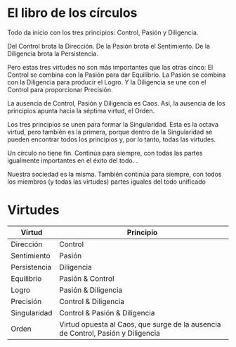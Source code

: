 # El libro de los círculos

  Todo da inicio con los tres principios: Control, Pasión y Diligencia. 

  Del Control brota la Dirección. 
  De la Pasión brota el Sentimiento. 
  De la Diligencia brota la Persistencia. 

  Pero estas tres virtudes no son más importantes que las otras cinco: El Control se combina con la Pasión para dar Equilibrio. La Pasión se combina con la Diligencia para producir el Logro. Y la Diligencia se une con el Control para proporcionar Precisión. 

  La ausencia de Control, Pasión y Diligencia es Caos. Así, la ausencia de los principios apunta hacia la séptima virtud, el Orden. 

  Los tres principios se unen para formar la Singularidad. Esta es la octava virtud, pero también es la primera, porque dentro de la Singularidad se pueden encontrar todos los principios y, por lo tanto, todas las virtudes. 

  Un círculo no tiene fin. Continúa para siempre, con todas las partes igualmente importantes en el éxito del todo. . 

  Nuestra sociedad es la misma. También continúa para siempre, con todos los miembros (y todas las virtudes) partes iguales del todo unificado

# Virtudes 

|Virtud|Principio
|-|-
|Dirección|Control
|Sentimiento|Pasión
|Persistencia|Diligencia
|Equilibrio|Pasión & Control
|Logro|Pasión & Diligencia
|Precisión|Control & Diligencia
|Singularidad|Control & Pasión & Diligencia
|Orden|Virtud opuesta al Caos, que surge de la ausencia de Control, Pasión y Diligencia
